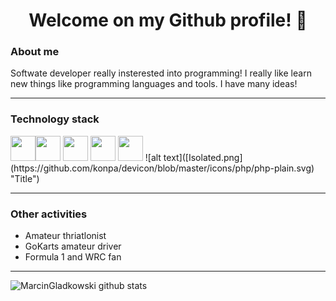 # <center>Welcome on my Github profile! 👋</center>

### About me
Softwate developer really insterested into programming! I really like learn new things like programming languages and tools. I have many ideas! 

---
### Technology stack
<img width="40" height="40" style="float: left" src="https://github.com/konpa/devicon/blob/master/icons/php/php-plain.svg">
<img width="40" height="40" style="display: inline-block" src="https://github.com/konpa/devicon/blob/master/icons/nodejs/nodejs-plain.svg">
<img width="40" height="40"  src="https://github.com/konpa/devicon/blob/master/icons/javascript/javascript-plain.svg">
<img width="40" height="40"  src="https://github.com/konpa/devicon/blob/master/icons/angularjs/angularjs-plain.svg">
<img width="40" height="40"  src="https://github.com/konpa/devicon/blob/master/icons/bootstrap/bootstrap-plain.svg">
![alt text]([Isolated.png](https://github.com/konpa/devicon/blob/master/icons/php/php-plain.svg) "Title")




---
### Other activities
* Amateur thriatlonist
* GoKarts amateur driver
* Formula 1 and WRC fan
---
![MarcinGladkowski github stats](https://github-readme-stats.vercel.app/api?username=MarcinGladkowski&show_icons=true&hide_border=true)
